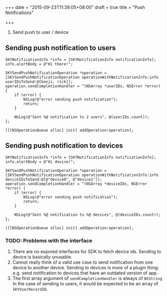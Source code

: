 +++
date = "2015-09-23T11:39:05+08:00"
draft = true
title = "Push Notifications"

+++

1. Send push to user / device

## Sending push notification to users

```obj-c
SKYNotificationInfo *info = [SKYNotificationInfo notificationInfo];
info.alertBody = @"Hi there!";

SKYSendPushNotificationOperation *operation = [SKYSendPushNotificationOperation operationWithNotificationInfo:info userIDsToSend:@[kenji, rick]];
operation.sendCompletionHandler = ^(NSArray *userIDs, NSError *error) {
    if (error) {
        NSLog(@"error sending push notification");
        return;
    }

    NSLog(@"Sent %@ notification to 2 users", @(userIDs.count));
};

[[[NSOperationQueue alloc] init] addOperation:operation];
```

## Sending push notification to devices

```
SKYNotificationInfo *info = [SKYNotificationInfo notificationInfo];
info.alertBody = @"Hi device!";

SKYSendPushNotificationOperation *operation = [SKYSendPushNotificationOperation operationWithNotificationInfo:info deviceIDsToSend:@[@"device0", @"device1"]];
operation.sendCompletionHandler = ^(NSArray *deviceIDs, NSError *error) {
    if (error) {
        NSLog(@"error sending push notification");
        return;
    }

    NSLog(@"Sent %@ notification to %@ devices", @(deviceIDs.count));
};

[[[NSOperationQueue alloc] init] addOperation:operation];
```

### TODO: Problems with the interface

1. There are no expored interfaces for SDK to fetch device ids. Sending to device
   is basically unusable.
2. Cannot really think of a valid use case to send notification from one device
   to another device. Sending to devices is more of a plugin thing: e.g. send
   notification to devices that have an outdated version of app.
3. The first array argument of `sendCompletionHandler` is always of `NSString`
   In the case of sending to users, it would be expected to be an array of
   `SKYUserRecordID`.
